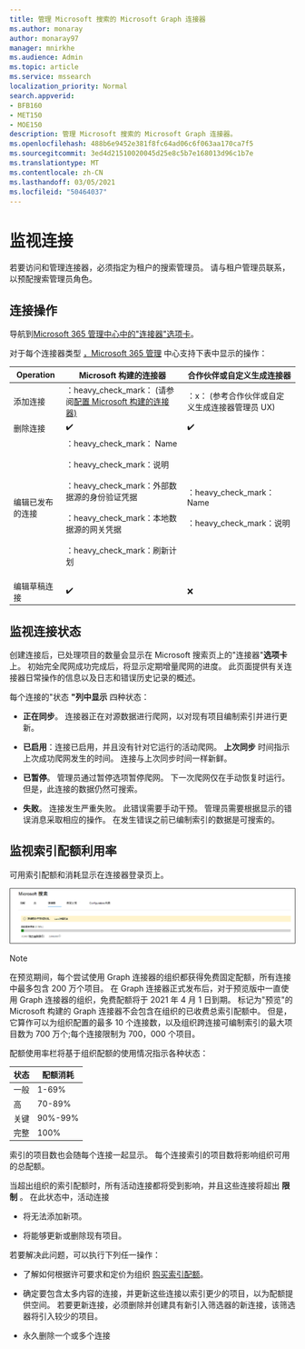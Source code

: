 ```yaml
---
title: 管理 Microsoft 搜索的 Microsoft Graph 连接器
ms.author: monaray
author: monaray97
manager: mnirkhe
ms.audience: Admin
ms.topic: article
ms.service: mssearch
localization_priority: Normal
search.appverid:
- BFB160
- MET150
- MOE150
description: 管理 Microsoft 搜索的 Microsoft Graph 连接器。
ms.openlocfilehash: 488b6e9452e381f8fc64ad06c6f063aa170ca7f5
ms.sourcegitcommit: 3ed4d21510020045d25e8c5b7e168013d96c1b7e
ms.translationtype: MT
ms.contentlocale: zh-CN
ms.lasthandoff: 03/05/2021
ms.locfileid: "50464037"
---
```

<!-- markdownlint-disable no-inline-html -->

# <a name="monitor-your-connections"></a>监视连接

若要访问和管理连接器，必须指定为租户的搜索管理员。 请与租户管理员联系，以预配搜索管理员角色。

## <a name="connection-operations"></a>连接操作

导航到[](https://admin.microsoft.com/Adminportal/Home#/MicrosoftSearch/Connectors)[Microsoft 365 管理中心中的"连接器"选项卡](https://admin.microsoft.com)。

对于每个连接器类型 [，Microsoft 365 管理](https://admin.microsoft.com) 中心支持下表中显示的操作：

Operation | Microsoft 构建的连接器 | 合作伙伴或自定义生成连接器
--- | --- | ---
添加连接 | ：heavy_check_mark： (请参阅[配置 Microsoft 构建的连接器) ](configure-connector.md) | ：x： (参考合作伙伴或自定义生成连接器管理员 UX) 
删除连接 | :heavy_check_mark: | :heavy_check_mark:
编辑已发布的连接 | ：heavy_check_mark： Name<br></br> ：heavy_check_mark：说明<br></br> ：heavy_check_mark：外部数据源的身份验证凭据<br></br> ：heavy_check_mark：本地数据源的网关凭据<br></br> ：heavy_check_mark：刷新计划<br></br> | ：heavy_check_mark： Name<br></br> ：heavy_check_mark：说明
编辑草稿连接 | :heavy_check_mark: | :x:

## <a name="monitor-your-connection-status"></a>监视连接状态

创建连接后，已处理项目的数量会显示在 Microsoft 搜索页上的"连接器"**选项卡** 上。 初始完全爬网成功完成后，将显示定期增量爬网的进度。 此页面提供有关连接器日常操作的信息以及日志和错误历史记录的概述。

每个连接的"状态 **"列中显示** 四种状态：

* **正在同步**。 连接器正在对源数据进行爬网，以对现有项目编制索引并进行更新。

* **已启用**：连接已启用，并且没有针对它运行的活动爬网。 **上次同步** 时间指示上次成功爬网发生的时间。 连接与上次同步时间一样新鲜。

* **已暂停**。 管理员通过暂停选项暂停爬网。 下一次爬网仅在手动恢复时运行。 但是，此连接的数据仍然可搜索。

* **失败**。 连接发生严重失败。 此错误需要手动干预。 管理员需要根据显示的错误消息采取相应的操作。 在发生错误之前已编制索引的数据是可搜索的。

## <a name="monitor-your-index-quota-utilization"></a>监视索引配额利用率

可用索引配额和消耗显示在连接器登录页上。

![索引配额使用率栏](media/quota_utilization.png)

>[!NOTE]
>在预览期间，每个尝试使用 Graph 连接器的组织都获得免费固定配额，所有连接中最多包含 200 万个项目。 在 Graph 连接器正式发布后，对于预览版中一直使用 Graph 连接器的组织，免费配额将于 2021 年 4 月 1 日到期。
>标记为"预览"的 Microsoft 构建[](connectors-preview.md)的 Graph 连接器不会包含在组织的已收费总索引配额中。 但是，它算作可以为组织配置的最多 10 个连接数，以及组织跨连接可编制索引的最大项目数为 700 万个;每个连接限制为 700，000 个项目。 

配额使用率栏将基于组织配额的使用情况指示各种状态：

状态 | 配额消耗
--- | ---
一般 | 1-69%
高 | 70-89%
关键 | 90%-99%
完整 | 100%

索引的项目数也会随每个连接一起显示。 每个连接索引的项目数将影响组织可用的总配额。

当超出组织的索引配额时，所有活动连接都将受到影响，并且这些连接将超出 **限制** 。 在此状态中，活动连接  

* 将无法添加新项。

* 将能够更新或删除现有项目。

若要解决此问题，可以执行下列任一操作：

* 了解如何根据许可要求和定价为组织 [购买索引配额](licensing.md)。

* 确定要包含太多内容的连接，并更新这些连接以索引更少的项目，以为配额提供空间。 若要更新连接，必须删除并创建具有新引入筛选器的新连接，该筛选器将引入较少的项目。

* 永久删除一个或多个连接
